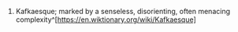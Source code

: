 1. Kafkaesque; marked by a senseless, disorienting, often menacing complexity^[https://en.wiktionary.org/wiki/Kafkaesque]